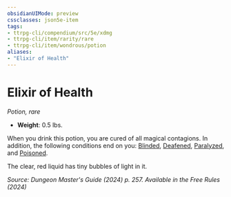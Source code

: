 ```yaml
---
obsidianUIMode: preview
cssclasses: json5e-item
tags:
- ttrpg-cli/compendium/src/5e/xdmg
- ttrpg-cli/item/rarity/rare
- ttrpg-cli/item/wondrous/potion
aliases: 
- "Elixir of Health"
---
```

# Elixir of Health
*Potion, rare*  

- **Weight**: 0.5 lbs.

When you drink this potion, you are cured of all magical contagions. In addition, the following conditions end on you: [Blinded](conditions.md#Blinded), [Deafened](conditions.md#Deafened), [Paralyzed](conditions.md#Paralyzed), and [Poisoned](conditions.md#Poisoned).

The clear, red liquid has tiny bubbles of light in it.

*Source: Dungeon Master's Guide (2024) p. 257. Available in the Free Rules (2024)*